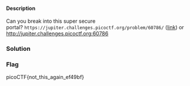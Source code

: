 #### Description

Can you break into this super secure portal? `https://jupiter.challenges.picoctf.org/problem/60786/` ([link](https://jupiter.challenges.picoctf.org/problem/60786/)) or http://jupiter.challenges.picoctf.org:60786

  

### Solution

  
  
  

### Flag

picoCTF{not_this_again_ef49bf}